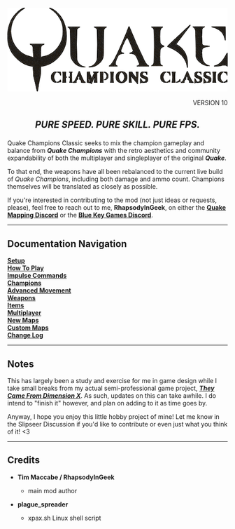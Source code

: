<p align=center><img src="images/qcc_logo.png" /></p>
<p align=right> VERSION 10 </p>

## <p align=center> ***PURE SPEED. PURE SKILL. PURE FPS.***<br>

Quake Champions Classic seeks to mix the champion gameplay and balance from ***Quake Champions*** with the retro aesthetics and community expandability of both the multiplayer and singleplayer of the original ***Quake***.<br>

To that end, the weapons have all been rebalanced to the current live build of _Quake Champions_, including both damage and ammo count. Champions themselves will be translated as closely as possible.<br>

If you're interested in contributing to the mod (not just ideas or requests, please), feel free to reach out to me, **RhapsodyInGeek**, on either the [**Quake Mapping Discord**](https://discord.gg/f5Y99aM) or the [**Blue Key Games Discord**](https://discord.com/invite/XAw2a8fQPX).

---
## Documentation Navigation

[**Setup**](setup.md)<br>
[**How To Play**](howtoplay.md)<br>
[**Impulse Commands**](impulse.md)<br>
[**Champions**](champions.md)<br>
[**Advanced Movement**](movement.md)<br>
[**Weapons**](weapons.md)<br>
[**Items**](items.md)<br>
[**Multiplayer**](multiplayer.md)<br>
[**New Maps**](maps.md)<br>
[**Custom Maps**](custommaps.md)<br>
[**Change Log**](changelog.md)<br>

---
## Notes

This has largely been a study and exercise for me in game design while I take small breaks from my actual semi-professional game project, [***They Came From Dimension X***](https://store.steampowered.com/app/2115890/They_Came_From_Dimension_X/). As such, updates on this can take awhile. I do intend to "finish it" however, and plan on adding to it as time goes by.

Anyway, I hope you enjoy this little hobby project of mine! Let me know in the Slipseer Discussion if you'd like to contribute or even just what you think of it! <3

---
## Credits

- **Tim Maccabe / RhapsodyInGeek**
    - main mod author

- **plague_spreader**
    - xpax.sh Linux shell script

<br>
